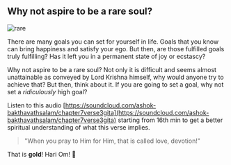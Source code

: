 <!-- title: Rare souls are rare! -->

## Why not aspire to be a rare soul?

![rare](https://bit.ly/35MkvcV)

There are many goals you can set for yourself in life. Goals that you know can bring happiness and satisfy your ego. But then, are those fulfilled goals truly fulfilling? Has it left you in a permanent state of joy or ecstascy? 

Why not aspire to be a rare soul? Not only it is difficult and seems almost unattainable as conveyed by Lord Krishna himself, why would anyone try to achieve that? But then, think about it. If you are going to set a goal, why not set a *ridiculously* high goal? 

Listen to this audio [https://soundcloud.com/ashok-bakthavathsalam/chapter7verse3gita](https://soundcloud.com/ashok-bakthavathsalam/chapter7verse3gita) starting from 16th min to get a better spiritual understanding of what this verse implies. 
> "When you pray to Him for Him, that is called love, devotion!"

That is **gold**! Hari Om! 🙏



